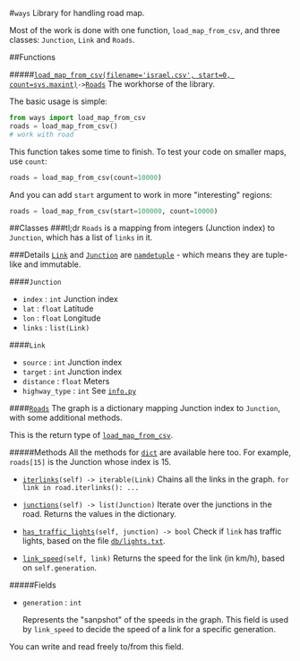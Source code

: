 #`ways`
Library for handling road map.

Most of the work is done with one function, `load_map_from_csv`, and three classes: `Junction`, `Link` and `Roads`.

##Functions

#####[`load_map_from_csv(filename='israel.csv', start=0, count=sys.maxint)`](graph.py#L74)` -> `[`Roads`](#roads)
The workhorse of the library.

The basic usage is simple:
```python
from ways import load_map_from_csv
roads = load_map_from_csv()
# work with road
```
This function takes some time to finish. To test your code on smaller maps, use `count`:
```python
roads = load_map_from_csv(count=10000)
```

And you can add `start` argument to work in more "interesting" regions:
```python
roads = load_map_from_csv(start=100000, count=10000)
```

##Classes
###tl;dr
`Roads` is a mapping from integers (Junction index) to `Junction`, which has a list of `links` in it.

###Details
[`Link`](graph.py#L12) and [`Junction`](graph.py#L12) are [`namdetuple`](https://docs.python.org/2/library/collections.html#collections.namedtuple) - which means they are tuple-like and immutable.

####`Junction`

* `index` : `int` Junction index
* `lat` : `float` Latitude
* `lon` : `float` Longitude
* `links` : `list(Link)`

####`Link`

* `source` : `int` Junction index
* `target` : `int` Junction index
* `distance` : `float` Meters
* `highway_type` : `int` See [`info.py`](info.py#L7)

####[`Roads`](graph.py#L27)
The graph is a dictionary mapping Junction index to `Junction`, with some additional methods.

This is the return type of [`load_map_from_csv`](#functions).

#####Methods
All the methods for [`dict`](https://docs.python.org/2/library/stdtypes.html#mapping-types-dict) are available here too. For example, `roads[15]` is the Junction whose index is 15.

* [`iterlinks`](graph.py#L56)`(self) -> iterable(Link)`
   Chains all the links in the graph. ```for link in road.iterlinks(): ...```

* [`junctions`](graph.py#L32)`(self) -> list(Junction)`
   Iterate over the junctions in the road. Returns the values in the dictionary.

* [`has_traffic_lights`](graph.py#L41)`(self, junction) -> bool`
   Check if `link` has traffic lights, based on the file [`db/lights.txt`](../db/lights.txt).

* [`link_speed`](graph.py#L46)`(self, link)`
   Returns the speed for the link (in km/h), based on  `self.generation`.


#####Fields

* `generation` : `int`

   Represents the "sanpshot" of the speeds in the graph. This field is used by `link_speed` to decide the speed of a link for a specific generation.

You can write and read freely to/from this field. 

